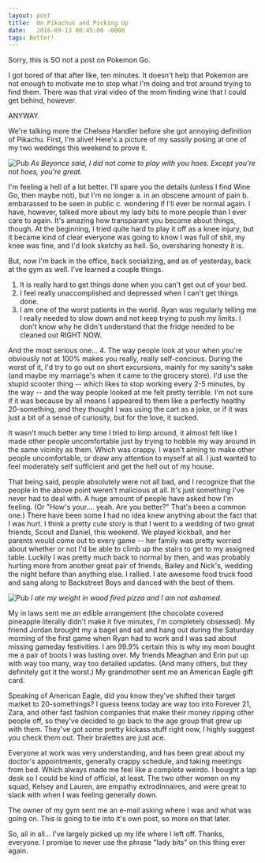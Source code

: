 ```yaml
---
layout: post
title:  On Pikachus and Picking Up
date:   2016-09-13 00:45:00 -0000
tags: Better!
---
```


Sorry, this is SO not a post on Pokemon Go.

I got bored of that after like, ten minutes. It doesn't help that Pokemon are not enough to motivate me to stop what I'm doing and trot around trying to find them. There was that viral video of the mom finding wine that I could get behind, however. 

ANYWAY.

We're talking more the Chelsea Handler before she got annoying definition of Pikachu. First, I'm alive! Here's a picture of my sassily posing at one of my two weddings this weekend to prove it. 

![Pub](https://i.imgur.com/OmUnDPy.jpg)
*As Beyonce said, I did not come to play with you hoes. Except you're not hoes, you're great.*

I'm feeling a hell of a lot better. I'll spare you the details (unless I find Wine Go, then maybe not), but I'm no longer a. in an obscene amount of pain b. embarassed to be seen in public c. wondering if I'll ever be normal again. I have, however, talked more about my lady bits to more people than I ever care to again. It's amazing how transparant you become about things, though. At the beginning, I tried quite hard to play it off as a knee injury, but it became kind of clear everyone was going to know I was full of shit, my knee was fine, and I'd look sketchy as hell. So, oversharing honesty it is.

But, now I'm back in the office, back socializing, and as of yesterday, back at the gym as well. I've learned a couple things. 

1. It is really hard to get things done when you can't get out of your bed. 
2. I feel really unaccomplished and depressed when I can't get things done.
3. I am one of the worst patients in the world. Ryan was regularly telling me I really needed to slow down and not keep trying to push my limits. I don't know why he didn't understand that the fridge needed to be cleaned out RIGHT NOW. 

And the most serious one...
4. The way people look at your when you're obviously not at 100% makes you really, really self-concious. During the worst of it, I'd try to go out on short excursions, mainly for my sanity's sake (and maybe my marriage's when it came to the grocery store). I'd use the stupid scooter thing -- which likes to stop working every 2-5 minutes, by the way -- and the way people looked at me felt pretty terrible. I'm not sure if it was because by all means I appeared to them like a perfectly healthy 20-something, and they thought I was using the cart as a joke, or if it was just a bit of a sense of curiosity, but for the love, it sucked. 

It wasn't much better any time I tried to limp around, it almost felt like I made other people uncomfortable just by trying to hobble my way around in the same vicinity as them. Which was crappy. I wasn't aiming to make other people uncomfortable, or draw any attention to myself at all. I just wanted to feel moderately self sufficient and get the hell out of my house. 

That being said, people absolutely were not all bad, and I recognize that the people in the above point weren't malicious at all. It's just something I've never had to deal with. A huge amount of people have asked how I'm feeling. (Or "How's your.... yeah. Are you better?" That's been a common one.) There have been some I had no idea knew anything about the fact that I was hurt. I think a pretty cute story is that I went to a wedding of two great friends, Scout and Daniel, this weekend. We played kickball, and her parents would come out to every game -- her family was pretty worried about whether or not I'd be able to climb up the stairs to get to my assigned table. Luckily I was pretty much back to normal by then, and was probably hurting more from another great pair of friends, Bailey and Nick's, wedding the night before than anything else. I rallied. I ate awesome food truck food and sang along to Backstreet Boys and danced with the best of them. 

![Pub](https://i.imgur.com/bSYfFuT.jpg)
*I ate my weight in wood fired pizza and I am not ashamed.*

My in laws sent me an edible arrangement (the chocolate covered pineapple literally didn't make it five minutes, I'm completely obsessed). My friend Jordan brought my a bagel and sat and hang out during the Saturday morning of the first game when Ryan had to work and I was sad about missing gameday festivities. I am 99.9% certain this is why my mom bought me a pair of boots I was lusting over. My friends Meaghan and Erin put up with way too many, way too detailed updates. (And many others, but they definitely got it the worst.) My grandmother sent me an American Eagle gift card. 

Speaking of American Eagle, did you know they've shifted their target market to 20-somethings? I guess teens today are way too into Forever 21, Zara, and other fast fashion companies that make their money ripping other people off, so they've decided to go back to the age group that grew up with them. They've got some pretty kickass stuff right now, I highly suggest you check them out. Their bralettes are just ace.

Everyone at work was very understanding, and has been great about my doctor's appointments, generally crappy schedule, and taking meetings from bed. Which always made me feel like a complete weirdo. I bought a lap desk so I could be kind of official, at least. The two other women on my squad, Kelsey and Lauren, are empathy extrodinnaires, and were great to slack with when I was feeling generally down. 

The owner of my gym sent me an e-mail asking where I was and what was going on. This is going to tie into it's own post, so more on that later. 

So, all in all... I've largely picked up my life where I left off. Thanks, everyone. I promise to never use the phrase "lady bits" on this thing ever again.


